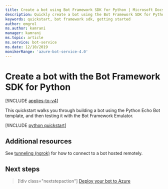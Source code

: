 ```yaml
---
title: Create a bot using Bot Framework SDK for Python | Microsoft Docs
description: Quickly create a bot using the Bot Framework SDK for Python.
keywords: quickstart, bot framework sdk, getting started
author: emgrol
ms.author: kamrani
manager: kamrani
ms.topic: article
ms.service: bot-service
ms.date: 12/10/2019
monikerRange: 'azure-bot-service-4.0'
---
```


# Create a bot with the Bot Framework SDK for Python

[!INCLUDE [applies-to-v4](../includes/applies-to.md)]

This quickstart walks you through building a bot using the Python Echo Bot template, and then testing it with the Bot Framework Emulator.

[!INCLUDE [python quickstart](../includes/quickstart-python.md)]

## Additional resources
See [tunneling (ngrok)](https://github.com/Microsoft/BotFramework-Emulator/wiki/Tunneling-(ngrok)) for how to connect to a bot hosted remotely.

## Next steps

> [!div class="nextstepaction"]
> [Deploy your bot to Azure](../bot-builder-deploy-az-cli.md)

